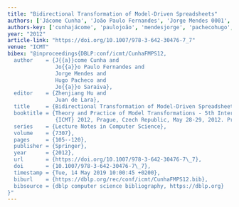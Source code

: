 ```yaml
---
title: "Bidirectional Transformation of Model-Driven Spreadsheets"
authors: ['Jácome Cunha', 'João Paulo Fernandes', 'Jorge Mendes 0001', 'Hugo Pacheco 0001', 'João Saraiva']
authors-key: ['cunhajácome', 'paulojoão', 'mendesjorge', 'pachecohugo', 'saraivajoão']
year: "2012"
article-link: "https://doi.org/10.1007/978-3-642-30476-7_7"
venue: "ICMT"
bibex: "@inproceedings{DBLP:conf/icmt/CunhaFMPS12,
  author    = {J{{a}}come Cunha and
               Jo{{a}}o Paulo Fernandes and
               Jorge Mendes and
               Hugo Pacheco and
               Jo{{a}}o Saraiva},
  editor    = {Zhenjiang Hu and
               Juan de Lara},
  title     = {Bidirectional Transformation of Model-Driven Spreadsheets},
  booktitle = {Theory and Practice of Model Transformations - 5th International Conference,
               {ICMT} 2012, Prague, Czech Republic, May 28-29, 2012. Proceedings},
  series    = {Lecture Notes in Computer Science},
  volume    = {7307},
  pages     = {105--120},
  publisher = {Springer},
  year      = {2012},
  url       = {https://doi.org/10.1007/978-3-642-30476-7\_7},
  doi       = {10.1007/978-3-642-30476-7\_7},
  timestamp = {Tue, 14 May 2019 10:00:45 +0200},
  biburl    = {https://dblp.org/rec/conf/icmt/CunhaFMPS12.bib},
  bibsource = {dblp computer science bibliography, https://dblp.org}
}"
---
```

